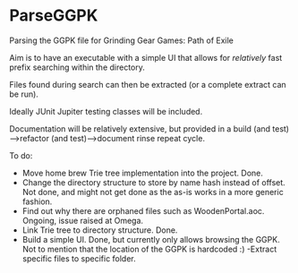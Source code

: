 # ParseGGPK
Parsing the GGPK file for Grinding Gear Games: Path of Exile

Aim is to have an executable with a simple UI that allows for *relatively* fast prefix searching within the directory.

Files found during search can then be extracted (or a complete extract can be run).

Ideally JUnit Jupiter testing classes will be included.

Documentation will be relatively extensive, but provided in a build (and test) -->refactor (and test)-->document rinse repeat cycle.

To do:
- Move home brew Trie tree implementation into the project. Done.
- Change the directory structure to store by name hash instead of offset. Not done, and might not get done as the as-is works in a more generic fashion.
- Find out why there are orphaned files such as WoodenPortal.aoc. Ongoing, issue raised at Omega.
- Link Trie tree to directory structure. Done.
- Build a simple UI. Done, but currently only allows browsing the GGPK. Not to mention that the location of the GGPK is hardcoded :)
-Extract specific files to specific folder. 



